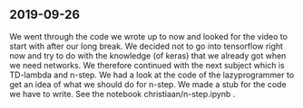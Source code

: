 ## 2019-09-26
We went through the code we wrote up to now and looked for the video to start with after our long break. We decided not to go into tensorflow right now and try to do with the knowledge (of keras) that we already got when we need networks. We therefore continued with the next subject which is TD-lambda and n-step. We had a look at the code of the lazyprogrammer to get an idea of what we should do for n-step. We made a stub for the code we have to write. See the notebook christiaan/n-step.ipynb . 
